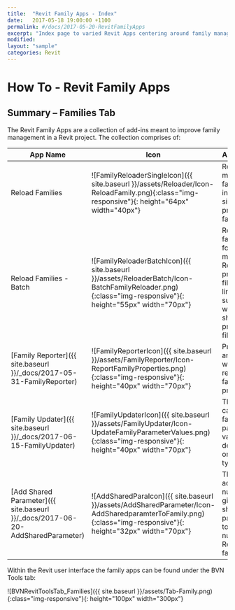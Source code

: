 ```yaml
---
title:  "Revit Family Apps - Index"
date:   2017-05-18 19:00:00 +1100
permalink: #/docs/2017-05-20-RevitFamilyApps
excerpt: "Index page to varied Revit Apps centering around family management"
modified:
layout: "sample"
categories: Revit
---
```


# How To - Revit Family Apps

## Summary – Families Tab

The Revit Family Apps are a collection of add-ins meant to improve family management in a Revit project. The collection comprises of:

| App Name | Icon | App Usage |
| --- | --- | --- |
| Reload Families | ![FamilyReloaderSingleIcon]({{ site.baseurl }}/assets/Reloader/Icon-ReloadFamily.png){:class="img-responsive"}{: height="64px" width="40px"} | Reload multiple families into a single project / family file. |
| Reload Families - Batch | ![FamilyReloaderBatchIcon]({{ site.baseurl }}/assets/ReloaderBatch/Icon-BatchFamilyReloader.png){:class="img-responsive"}{: height="55px" width="70px"} | Reload all families found in multiple Revit project files (only limited support for work shared project files)|
| [Family Reporter]({{ site.baseurl }}/_docs/2017-05-31-FamilyReporter)| ![FamilyReporterIcon]({{ site.baseurl }}/assets/FamilyReporter/Icon-ReportFamilyProperties.png){:class="img-responsive"}{: height="40px" width="70px"} | Provides an easy way to report on family properties |
| [Family Updater]({{ site.baseurl }}/_docs/2017-06-15-FamilyUpdater)| ![FamilyUpdaterIcon]({{ site.baseurl }}/assets/FamilyUpdater/Icon-UpdateFamilyParameterValues.png){:class="img-responsive"}{: height="40px" width="70px"} | This app can update family parameter values depending on family type. |
| [Add Shared Parameter]({{ site.baseurl }}/_docs/2017-06-20-AddSharedParameter) | ![AddSharedParaIcon]({{ site.baseurl }}/assets/AddSharedParameter/Icon-AddSharedparamterToFamily.png){:class="img-responsive"}{: height="32px" width="70px"} | This app adds any number of given shared parameters to any number of Revit families |

Within the Revit user interface the family apps can be found under the BVN Tools tab:

![BVNRevitToolsTab_Families]({{ site.baseurl }}/assets/Tab-Family.png){:class="img-responsive"}{: height="100px" width="300px"}